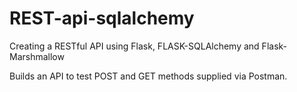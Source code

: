 # REST-api-sqlalchemy
Creating a RESTful API using Flask, FLASK-SQLAlchemy and Flask-Marshmallow

Builds an API to test POST and GET methods supplied via Postman. 
